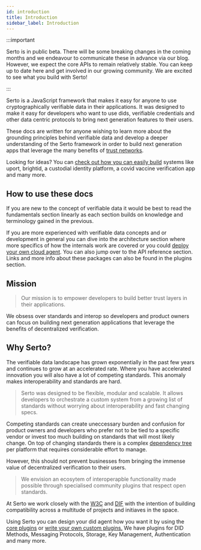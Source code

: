```yaml
---
id: introduction
title: Introduction
sidebar_label: Introduction
---
```


:::important

Serto is in public beta. There will be some breaking changes in the coming months and we endeavour to communicate these in advance via our blog. However, we expect the core APIs to remain relatively stable. You can keep up to date here and get involved in our growing community. We are excited to see what you build with Serto!

:::

Serto is a JavaScript framework that makes it easy for anyone to use cryptographically verifiable data in their applications. It was designed to make it easy for developers who want to use dids, verifiable credentials and other data centric protocols to bring next generation features to their users.

These docs are written for anyone wishing to learn more about the grounding principles behind verifiable data and develop a deeper understanding of the Serto framework in order to build next generation apps that leverage the many benefits of [trust networks](/docs/).

Looking for ideas? You can [check out how you can easily build](/docs/) systems like uport, brightid, a custodial identity platform, a covid vaccine verification app and many more.

## How to use these docs

If you are new to the concept of verifiable data it would be best to read the fundamentals section linearly as each section builds on knowledge and terminology gained in the previous.

If you are more experienced with verifiable data concepts and or development in general you can dive into the architecture section where more specifics of how the internals work are covered or you could [deploy your own cloud agent](/docs/agent/cloud_agent). You can also jump over to the API reference section. Links and more info about these packages can also be found in the plugins section.

## Mission

> Our mission is to empower developers to build better trust layers in their applications.

We obsess over standards and interop so developers and product owners can focus on building next generation applications that leverage the benefits of decentralized verification.

## Why Serto?

The verifiable data landscape has grown exponentially in the past few years and continues to grow at an accelerated rate. Where you have accelerated innovation you will also have a lot of competing standards. This anomaly makes interoperability and standards are hard.

> Serto was designed to be flexible, modular and scalable. It allows developers to orchestrate a custom system from a growing list of standards without worrying about interoperability and fast changing specs.

Competing standards can create uneccessary burden and confusion for product owners and developers who prefer not to be tied to a specific vendor or invest too much building on standards that will most likely change. On top of changing standards there is a complex [dependency tree](/docs/advanced/data_flow) per platform that requires considerable effort to manage.

However, this should not prevent businesses from bringing the immense value of decentralized verification to their users.

> We envision an ecosytem of interoperapble functionality made possible through specialised community plugins that respect open standards.

At Serto we work closely with the [W3C](https://www.w3.org/) and [DIF](https://identity.foundation/) with the intention of building compatibility across a multitude of projects and initiaves in the space.

Using Serto you can design your did agent how you want it by using the [core plugins](/docs/agent/plugins) or [write your own custom plugins.](/docs/guides/create_plugin) We have plugins for DID Methods, Messaging Protocols, Storage, Key Management, Authentication and many more.
